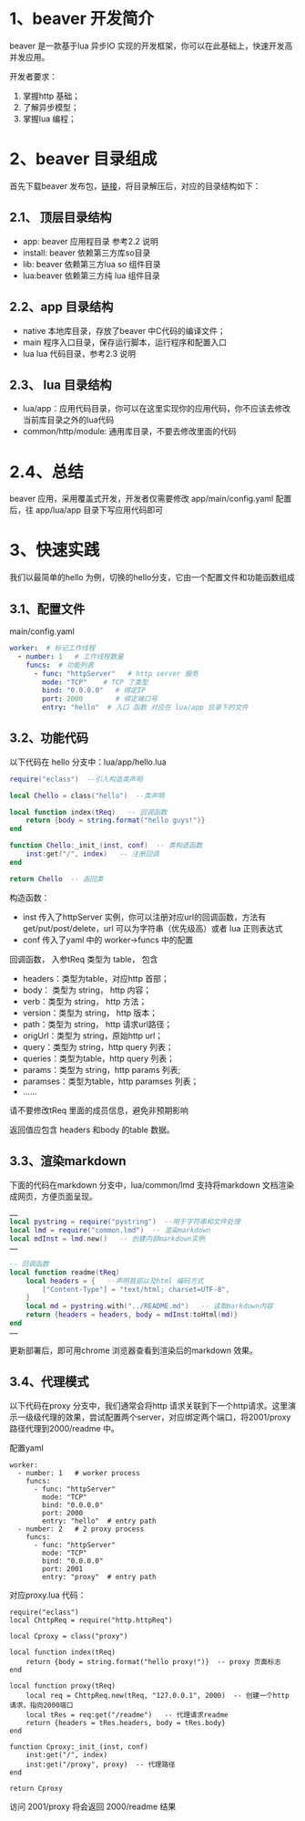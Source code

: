 # 1、beaver 开发简介

beaver 是一款基于lua 异步IO 实现的开发框架，你可以在此基础上，快速开发高并发应用。

开发者要求：
1. 掌握http 基础；
2. 了解异步模型；
3. 掌握lua 编程；

# 2、beaver 目录组成

首先下载beaver 发布包，[链接](https://gitee.com/chuyansz/beaver/releases/download/0.1-2/beaver-x86-0.1-2.tar.gz)，将目录解压后，对应的目录结构如下：

## 2.1、 顶层目录结构

* app: beaver 应用程目录 参考2.2 说明
* install: beaver 依赖第三方库so目录
* lib: beaver 依赖第三方lua so 组件目录
* lua:beaver 依赖第三方纯 lua 组件目录  

## 2.2、app 目录结构

* native 本地库目录，存放了beaver 中C代码的编译文件；
* main 程序入口目录，保存运行脚本，运行程序和配置入口
* lua lua 代码目录，参考2.3 说明

## 2.3、 lua 目录结构

* lua/app：应用代码目录，你可以在这里实现你的应用代码，你不应该去修改当前库目录之外的lua代码
* common/http/module: 通用库目录，不要去修改里面的代码

# 2.4、总结

beaver 应用，采用覆盖式开发，开发者仅需要修改 app/main/config.yaml 配置后，往 app/lua/app 目录下写应用代码即可

# 3、快速实践

我们以最简单的hello 为例，切换的hello分支，它由一个配置文件和功能函数组成

## 3.1、配置文件

main/config.yaml

```yaml
worker:  # 标记工作线程
  - number: 1   # 工作线程数量
    funcs:  # 功能列表
      - func: "httpServer"   # http server 服务
        mode: "TCP"    # TCP 了类型
        bind: "0.0.0.0"   # 绑定IP
        port: 2000        # 绑定端口号
        entry: "hello"  # 入口 函数 对应在 lua/app 目录下的文件
```

## 3.2、功能代码

以下代码在 hello 分支中：lua/app/hello.lua

```lua
require("eclass")  --引入构造类声明

local Chello = class("hello")  --类声明

local function index(tReq)   -- 回调函数
    return {body = string.format("hello guys!")}
end

function Chello:_init_(inst, conf)  -- 类构造函数
    inst:get("/", index)   -- 注册回调
end

return Chello  -- 返回类
```

构造函数：

* inst 传入了httpServer 实例，你可以注册对应url的回调函数，方法有 get/put/post/delete，url 可以为字符串（优先级高）或者 lua 正则表达式
* conf 传入了yaml 中的 worker->funcs 中的配置

回调函数， 入参tReq 类型为 table， 包含

* headers：类型为table，对应http 首部；
* body： 类型为 string， http 内容；
* verb：类型为 string， http 方法；
* version：类型为 string， http 版本；
* path：类型为 string， http 请求url路径；
* origUrl：类型为 string，原始http url；
* query：类型为 string，http query 列表；
* queries：类型为table，http query 列表；
* params：类型为 string，http params 列表;
* paramses：类型为table，http paramses 列表；
* ……

请不要修改tReq 里面的成员信息，避免非预期影响

返回值应包含 headers 和body 的table 数据。

## 3.3、渲染markdown

下面的代码在markdown 分支中，lua/common/lmd 支持将markdown 文档渲染成网页，方便页面呈现。

```lua
……
local pystring = require("pystring")  --用于字符串和文件处理
local lmd = require("common.lmd")  -- 渲染markdown
local mdInst = lmd.new()   -- 创建内部markdown实例
……

-- 回调函数
local function readme(tReq)
    local headers = {   --声明首部以及html 编码方式
        ["Content-Type"] = "text/html; charset=UTF-8",
    }
    local md = pystring.with("../README.md")   -- 读取markdown内容
    return {headers = headers, body = mdInst:toHtml(md)}
end
……

```

更新部署后，即可用chrome 浏览器查看到渲染后的markdown 效果。

## 3.4、代理模式

以下代码在proxy 分支中，我们通常会将http 请求关联到下一个http请求。这里演示一级级代理的效果，尝试配置两个server，对应绑定两个端口，将2001/proxy 路径代理到2000/readme 中。

配置yaml

```
worker:
  - number: 1   # worker process
    funcs:
      - func: "httpServer"
        mode: "TCP"
        bind: "0.0.0.0"
        port: 2000
        entry: "hello"  # entry path
  - number: 2   # 2 proxy process
    funcs:
      - func: "httpServer"
        mode: "TCP"
        bind: "0.0.0.0"
        port: 2001
        entry: "proxy"  # entry path
```

对应proxy.lua 代码：

```
require("eclass")
local ChttpReq = require("http.httpReq")

local Cproxy = class("proxy")

local function index(tReq)
    return {body = string.format("hello proxy!")}  -- proxy 页面标志
end

local function proxy(tReq)
    local req = ChttpReq.new(tReq, "127.0.0.1", 2000)  -- 创建一个http 请求，指向2000端口
    local tRes = req:get("/readme")   -- 代理请求readme
    return {headers = tRes.headers, body = tRes.body}
end

function Cproxy:_init_(inst, conf)
    inst:get("/", index)
    inst:get("/proxy", proxy)  -- 代理路径
end

return Cproxy
```

访问 2001/proxy 将会返回 2000/readme 结果





